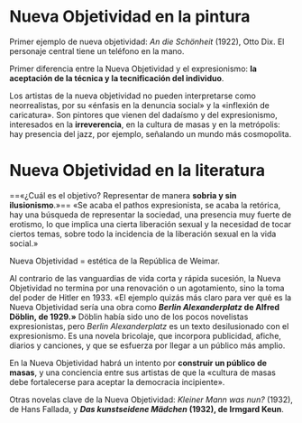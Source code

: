 # Nueva Objetividad en la pintura
Primer ejemplo de nueva objetividad: _An die Schönheit_ (1922), Otto Dix. El personaje central tiene un teléfono en la mano.

Primer diferencia entre la Nueva Objetividad y el expresionismo: **la aceptación de la técnica y la tecnificación del individuo**.

Los artistas de la nueva objetividad no pueden interpretarse como neorrealistas, por su «énfasis en la denuncia social» y la «inflexión de caricatura». Son pintores que vienen del dadaísmo y del expresionismo, interesados en la **irreverencia**, en la cultura de masas y en la metrópolis: hay presencia del jazz, por ejemplo, señalando un mundo más cosmopolita. 

# Nueva Objetividad en la literatura
==«¿Cuál es el objetivo? Representar de manera **sobria y sin ilusionismo**.»== «Se acaba el pathos expresionista, se acaba la retórica, hay una búsqueda de representar la sociedad, una presencia muy fuerte de erotismo, lo que implica una cierta liberación sexual y la necesidad de tocar ciertos temas, sobre todo la incidencia de la liberación sexual en la vida social.»

Nueva Objetividad = estética de la República de Weimar.

Al contrario de las vanguardias de vida corta y rápida sucesión, la Nueva Objetividad no termina por una renovación o un agotamiento, sino la toma del poder de Hitler en 1933.
«El ejemplo quizás más claro para ver qué es la Nueva Objetividad sería una obra como ***Berlin Alexanderplatz* de Alfred Döblin, de 1929.»** Döblin había sido uno de los pocos novelistas expresionistas, pero *Berlin Alexanderplatz* es un texto desilusionado con el expresionismo. Es una novela bricolaje, que incorpora publicidad, afiche, diarios y canciones, y que se esfuerza por llegar a un público más amplio. 

En la Nueva Objetividad habrá un intento por **construir un público de masas**, y una conciencia entre sus artistas de que la «cultura de masas debe fortalecerse para aceptar la democracia incipiente».

Otras novelas clave de la Nueva Objetividad: *Kleiner Mann was nun?* (1932), de Hans Fallada, y ***Das kunstseidene Mädchen* (1932), de Irmgard Keun**. 